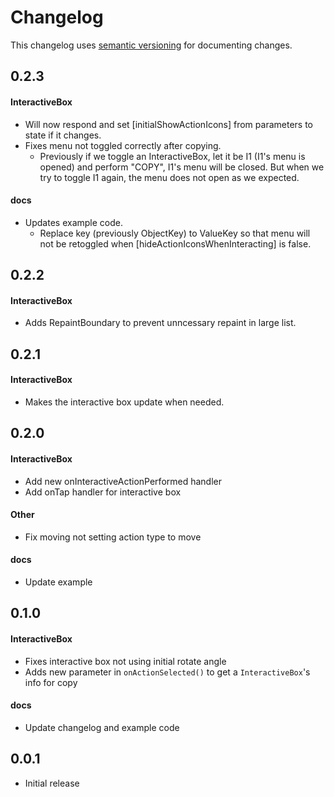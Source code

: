 # Changelog
This changelog uses [semantic versioning](https://semver.org) for documenting changes. 
## 0.2.3
#### InteractiveBox 
- Will now respond and set [initialShowActionIcons] from parameters to state if it changes.
- Fixes menu not toggled correctly after copying.   
    - Previously if we toggle an InteractiveBox, let it be I1 (I1's menu is opened) and perform "COPY", I1's menu will be closed. But when we try to toggle I1 again, the menu does not open as we expected.
#### docs
- Updates example code.
    -  Replace key (previously ObjectKey) to ValueKey so that menu will not be retoggled when [hideActionIconsWhenInteracting] is false.

## 0.2.2
#### InteractiveBox 
- Adds RepaintBoundary to prevent unncessary repaint in large list.

## 0.2.1
#### InteractiveBox 
- Makes the interactive box update when needed.

## 0.2.0
#### InteractiveBox 
- Add new onInteractiveActionPerformed handler
- Add onTap handler for interactive box

#### Other
- Fix moving not setting action type to move

#### docs
- Update example

## 0.1.0
#### InteractiveBox 
- Fixes interactive box not using initial rotate angle
- Adds new parameter in ```onActionSelected()``` to get a ``InteractiveBox``'s info for copy

#### docs
- Update changelog and example code

## 0.0.1

- Initial release
